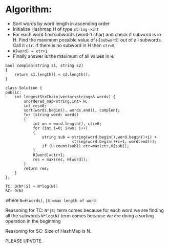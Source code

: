 # Algorithm:
- Sort words by word length in ascending order
- Initialize Hashmap H of type `string->int`
- For each word find subwords (word-1 char) and check if subword is in H. Find the maximum possible value of `H[subword]`  out of all subwords. Call it `ctr`. If there is no subword in H then `ctr=0`
- `H[word] = ctr+1`
- Finally answer is the maximum of all values in `H`.

```
bool complen(string s1, string s2)
{
    return s1.length() < s2.length();
}

class Solution {
public:
    int longestStrChain(vector<string>& words) {
        unordered_map<string,int> H;
        int res=0;
        sort(words.begin(), words.end(), complen);
        for (string word: words)
        {
            int wn = word.length(), ctr=0;
            for (int i=0; i<wn; i++)
            {
                string sub = string(word.begin(),word.begin()+i) + 
                             string(word.begin()+i+1, word.end());
                if (H.count(sub)) ctr=max(ctr,H[sub]);
            }
            H[word]=ctr+1;
            res = max(res, H[word]);
        }
        return res;
    }
};
```
```
TC: O(N*|S| + N*log(N))
SC: O(N)
```
where `N=#(words)`, `|S|=max length of word`

Reasoning for TC:
`N*|S|` term comes because for each word we are finding all the subwords
`N*log(N)` term comes because we are doing a sorting operation in the beginning

Reasoning for SC:
Size of HashMap is N.

PLEASE UPVOTE.